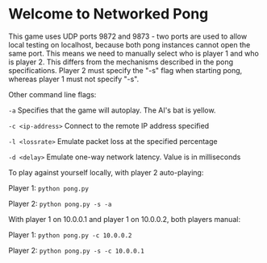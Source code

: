 # Welcome to Networked Pong

This game uses UDP ports 9872 and 9873 - two ports are used to allow
local testing on localhost, because both pong instances cannot open
the same port.  This means we need to manually select who is player 1
and who is player 2. This differs from the mechanisms described in the
pong specifications.  Player 2 must specify the "-s" flag when
starting pong, whereas player 1 must not specify "-s".

Other command line flags:

`-a`
  Specifies that the game will autoplay.  The AI's bat is yellow.

`-c <ip-address>`
  Connect to the remote IP address specified

`-l <lossrate>`
  Emulate packet loss at the specified percentage

`-d <delay>`
  Emulate one-way network latency.  Value is in milliseconds

To play against yourself locally, with player 2 auto-playing:

Player 1:
  `python pong.py`

Player 2:
  `python pong.py -s -a`


With player 1 on 10.0.0.1 and player 1 on 10.0.0.2, both players manual:

Player 1:
  `python pong.py -c 10.0.0.2`

Player 2:
  `python pong.py -s -c 10.0.0.1`



